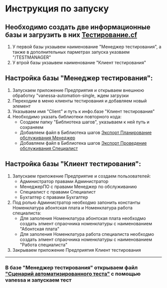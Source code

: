 #  Инструкция по запуску
## Необходимо создать две информационные базы и загрузить в них [Тестирование.cf](https://github.com/Mikhail0806/diplomaWork/blob/9535f7d0eec4faaa69db3f079a8cce064116e137/Releases/Testing/%D0%A2%D0%B5%D1%81%D1%82%D0%B8%D1%80%D0%BE%D0%B2%D0%B0%D0%BD%D0%B8%D0%B5.cf)
1. У первой базы укзаывем наименование "Менеджер тестирования", а также в дополнительных парметрах запуска указваем "/TESTMANAGER"
2. У втрой базы укзаывем наименование "Клиент тестирования"

## Настройка базы "Менеджер тестирования":
1. Запускаем приложение Предприятия и открываем внешнюю обработку "vanessa-automation-single, ждем загрузки
2. Переходим в меню клиенты тестирования и добавляем новый элемент
3. Указываем имя "Client" и путь к инфо.базе "Клиент тестирования"
4. Необходимо указать библиотеки повторного кода:
   * Создаем папку "Библиотека шагов", указываем к ней путь и сохраняем
   * Добавляем файл в Библиотека шагов [Экспорт Планирование обслуживания Менеджер](https://github.com/Mikhail0806/diplomaWork/blob/8c1dda65e6c91cb2337e921ad3ba212d583ac9e6/Releases/Testing/%D0%AD%D0%BA%D1%81%D0%BF%D0%BE%D1%80%D1%82%20%D0%9F%D0%BB%D0%B0%D0%BD%D0%B8%D1%80%D0%BE%D0%B2%D0%B0%D0%BD%D0%B8%D0%B5%20%20%D0%BE%D0%B1%D1%81%D0%BB%D1%83%D0%B6%D0%B8%D0%B2%D0%B0%D0%BD%D0%B8%D1%8F%20%D0%9C%D0%B5%D0%BD%D0%B5%D0%B4%D0%B6%D0%B5%D1%80%20.feature)
   * Добавляем файл в Библиотека шагов [Экспорт Проведение  обслуживания Специалист](https://github.com/Mikhail0806/diplomaWork/blob/8c1dda65e6c91cb2337e921ad3ba212d583ac9e6/Releases/Testing/%D0%AD%D0%BA%D1%81%D0%BF%D0%BE%D1%80%D1%82%20%D0%9F%D1%80%D0%BE%D0%B2%D0%B5%D0%B4%D0%B5%D0%BD%D0%B8%D0%B5%20%20%D0%BE%D0%B1%D1%81%D0%BB%D1%83%D0%B6%D0%B8%D0%B2%D0%B0%D0%BD%D0%B8%D1%8F%20%D0%A1%D0%BF%D0%B5%D1%86%D0%B8%D0%B0%D0%BB%D0%B8%D1%81%D1%82.feature)
   
## Настройка базы "Клиент тестирования":
1. Запускаем приложение Предприятие и cоздаем пользователей:
   * Администратор правами Администратор
   * МенеджерПО с правами Менеджер по обслуживанию
   * Специалист с правами Специалист
   * Бухгалтер с правами Бухгалтер
2. Под ролью Администратор необходмо запонить константы Номенклатура абонтская плата и Номенклатура работа специалиста:
   * Для заполения Номенклатура абонтская плата необходмо создать элмент спраочника номенклатуры с наименованием "Абонтская плата"
   * Для заполения Номенклатура работа специалиста необходмо создать элмент спраочника номенклатуры с наименованием "Работа специалиста"
3. Закрываем приложение Предприятия Клиент тестирования
***
### В базе "Менеджер тестирования" открываем файл ["Сценарий автоматизированного теста"](https://github.com/Mikhail0806/diplomaWork/blob/8c1dda65e6c91cb2337e921ad3ba212d583ac9e6/Releases/Testing/%D0%A1%D1%86%D0%B5%D0%BD%D0%B0%D1%80%D0%B8%D0%B9%20%D0%B0%D0%B2%D1%82%D0%BE%D0%BC%D0%B0%D1%82%D0%B8%D0%B7%D0%B8%D1%80%D0%BE%D0%B2%D0%B0%D0%BD%D0%BD%D0%BE%D0%B3%D0%BE%20%D1%82%D0%B5%D1%81%D1%82%D0%B0.feature) с помощью vanessa  и запускаем тест
